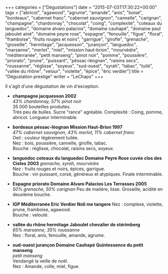 +++
categories = ["Dégustations"]
date = "2015-07-03T17:30:22+00:00"
tags = ["abricot", "agawood", "agrume", "amande", "anis", "boisé", "bordeaux", "cabernet franc", "cabernet sauvignon", "cannelle", "carignan", "champagne", "chardonnay", "chocolat", "coing", "complexité", "coteaux du languedoc", "domaine alvaro palacios", "domaine cauhapé", "domaine paul jaboulet ainé", "domaine peyre rose", "espagne", "fenouille", "figue", "floral", "framboise", "fruits rouges et noirs", "garrigue", "girofle", "grenache", "groseille", "hermitage", "jacquesson", "jurançon", "languedoc", "marsanne", "merlot", "miel", "mission haut-brion", "mourvèdre", "méditerranée", "petit manseng", "pinot noir", "pomme", "poussière", "priorato", "prune", "puissant", "péssac-léognan", "raisins secs", "roussanne", "réglisse", "soyeux", "sud-ouest", "syrah", "tabac", "tuilé", "vallée du rhône", "velour", "violette", "épice", "éric verdier"] 
title = "Dégustation prestige"
writer = "LeChaps"
+++

Il s'agit d'une dégustation de vin d'exception.

* **champagne jacquesson 2002**  
_43% chardonnay, 57% pinot noir_  
35 000 bouteilles produites.  
Très peu de bulles. Sucre "rance" agréable. Complexité : Coing, pomme, abricot. Longueur interminable.

* **bordeaux péssac-léognan Mission Haut-Brion 1997**  
_47% cabernet sauvignon, 43% merlot, 11% cabernet franc_  
Oeil : couleur légèrement tuilée.  
Nez : bois, poussière, cannelle, girofle, tabac.  
Bouche : réglisse, chocolat, raisins secs, soyeux.

* **languedoc coteaux du languedoc Domaine Peyre Rose cuvée clos des Cistes 2003**
_grenache, syrah, mourvèdre_  
Nez : fruits rouges et noirs, épices, garrigue.  
Bouche : vin puissant, corsé, généreux et atypiques. Finale interminable.

* **Espagne priorato Domaine Alvaro Palacios Les Terrasses 2005**  
_50% grenache, 50% carignan_
Peu de matière, lisse. Groseille, acidité en deuxième bouche.

* **IGP Méditerranée Eric Verdier Noli me tangere**
Nez : complexe, violette, prune, framboise, agawood.  
Bouche : velouté.

* **vallée du rhône hermitage Jaboulet chevalier de stérimberg**  
_65% marsanne, 35% roussanne_  
Nez : floral, anis, fenouille, amande, agrume.

* **sud-ouest jurançon Domaine Cauhapé Quintessence du petit manseng**  
_petit manseng_  
Vendangé la veille de noël.  
Nez : Amande, colle, miel, figue.
